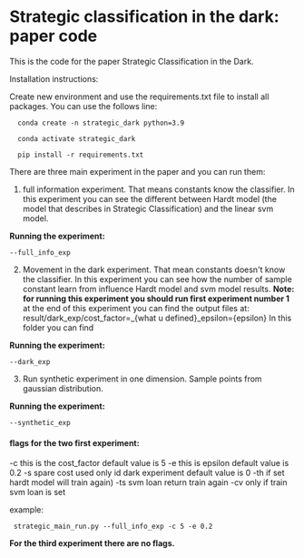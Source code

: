 # Strategic classification in the dark: paper code
This is the code for the paper Strategic Classification in the Dark.

Installation instructions:

Create new environment and use the requirements.txt file to install all packages.
You can use the follows line:
  
      conda create -n strategic_dark python=3.9
      
      conda activate strategic_dark
      
      pip install -r requirements.txt

There are three main experiment in the paper and you can run them:
1) full information experiment. That means constants know the classifier. In this experiment you can see the
different between Hardt model (the model that describes in Strategic Classification) and the linear svm model.

**Running the experiment:**

    --full_info_exp

2) Movement in the dark experiment. That mean constants doesn't know the classifier. In this experiment you 
can see how the number of sample constant learn from influence Hardt model and svm model results.
**Note: for running this experiment you should run first experiment number 1**
at the end of this experiment you can find the output files at:
 result/dark_exp/cost_factor=_{what u defined}_epsilon={epsilon}
 In this folder you can find

**Running the experiment:**

    --dark_exp

3) Run synthetic experiment in one dimension. Sample points from gaussian distribution.
 
 **Running the experiment:**
 
    --synthetic_exp

#### **flags for the two first experiment:**
 -c this is the cost_factor default value is 5
 -e this is epsilon default value is 0.2
 -s spare cost used only id dark experiment default value is 0
 -th if set hardt model will train again)
 -ts svm loan return train again
 -cv only if train svm loan is set
 
  example:

     strategic_main_run.py --full_info_exp -c 5 -e 0.2
 
 **For the third experiment there are no flags.**

